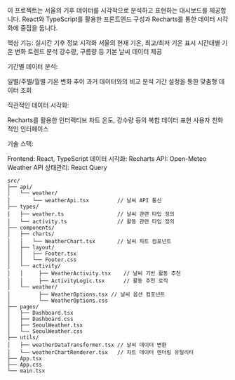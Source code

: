 이 프로젝트는 서울의 기후 데이터를 시각적으로 분석하고 표현하는 대시보드를 제공합니다. React와 TypeScript를 활용한 프론트엔드 구성과 Recharts를 통한 데이터 시각화에 중점을 둡니다.

핵심 기능:
실시간 기후 정보 시각화
서울의 현재 기온, 최고/최저 기온 표시
시간대별 기온 변화 트렌드 분석
강수량, 구름량 등 기본 날씨 데이터 제공


기간별 데이터 분석:

일별/주별/월별 기온 변화 추이
과거 데이터와의 비교 분석
기간 설정을 통한 맞춤형 데이터 조회


직관적인 데이터 시각화:

Recharts를 활용한 인터랙티브 차트
온도, 강수량 등의 복합 데이터 표현
사용자 친화적인 인터페이스



기술 스택:

Frontend: React, TypeScript
데이터 시각화: Recharts
API: Open-Meteo Weather API
상태관리: React Query

```
src/
├── api/
│   └── weather/
│       └── weatherApi.tsx         // 날씨 API 통신
├── types/
│   ├── weather.ts                 // 날씨 관련 타입 정의
│   └── activity.ts                // 활동 관련 타입 정의
├── components/
│   ├── charts/
│   │   └── WeatherChart.tsx       // 날씨 차트 컴포넌트
│   ├── layout/
│   │   ├── Footer.tsx
│   │   └── Footer.css
│   └── activity/
│   │     ├── WeatherActivity.tsx    // 날씨 기반 활동 추천
│   │     ├── ActivityLogic.tsx      // 활동 추천 로직
│   └── weather/
│         ├── WeatherOptions.tsx // 날씨 옵션 컴포넌트
│         └── WeatherOptions.css
├── pages/
│   ├── Dashboard.tsx
│   ├── Dashboard.css
│   ├── SeoulWeather.tsx
│   └── SeoulWeather.css
├── utils/
│   ├── weatherDataTransformer.tsx // 날씨 데이터 변환
│   └── weatherChartRenderer.tsx   // 차트 데이터 렌더링 유틸리티
├── App.tsx
├── App.css
└── main.tsx


```
